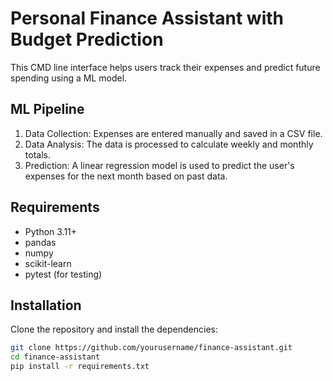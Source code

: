 # Personal Finance Assistant with Budget Prediction
This CMD line interface helps users track their expenses and predict future spending using a ML model.

## ML Pipeline
1. Data Collection: Expenses are entered manually and saved in a CSV file.
2. Data Analysis: The data is processed to calculate weekly and monthly totals.
3. Prediction: A linear regression model is used to predict the user's expenses for the next month based on past data.

## Requirements
- Python 3.11+
- pandas
- numpy
- scikit-learn
- pytest (for testing)

## Installation

Clone the repository and install the dependencies:

```bash
git clone https://github.com/yourusername/finance-assistant.git
cd finance-assistant
pip install -r requirements.txt
